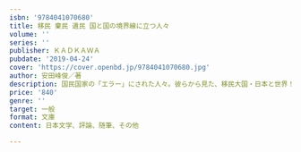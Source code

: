 ```yaml
---
isbn: '9784041070680'
title: 移民 棄民 遺民 国と国の境界線に立つ人々
volume: ''
series: ''
publisher: ＫＡＤＫＡＷＡ
pubdate: '2019-04-24'
cover: 'https://cover.openbd.jp/9784041070680.jpg'
author: 安田峰俊／著
description: 国民国家の「エラー」にされた人々。彼らから見た、移民大国・日本と世界！
price: '840'
genre: ''
target: 一般
format: 文庫
content: 日本文学、評論、随筆、その他

---
```

